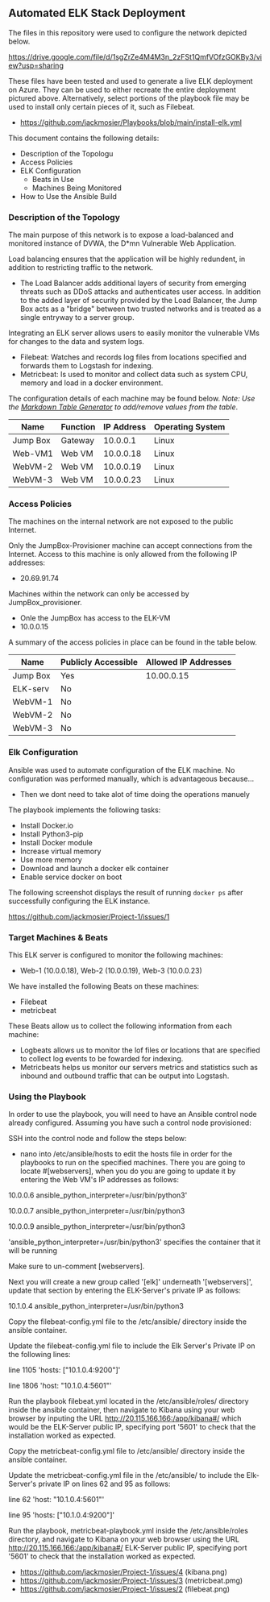 ## Automated ELK Stack Deployment

The files in this repository were used to configure the network depicted below.

https://drive.google.com/file/d/1sgZrZe4M4M3n_2zFSt1QmfVOfzGOKBy3/view?usp=sharing

These files have been tested and used to generate a live ELK deployment on Azure. They can be used to either recreate the entire deployment pictured above. Alternatively, select portions of the playbook file may be used to install only certain pieces of it, such as Filebeat.

  - https://github.com/jackmosier/Playbooks/blob/main/install-elk.yml

This document contains the following details:
- Description of the Topologu
- Access Policies
- ELK Configuration
  - Beats in Use
  - Machines Being Monitored
- How to Use the Ansible Build


### Description of the Topology

The main purpose of this network is to expose a load-balanced and monitored instance of DVWA, the D*mn Vulnerable Web Application.

Load balancing ensures that the application will be highly redundent, in addition to restricting traffic to the network.
- The Load Balancer adds additional layers of security from emerging threats such as DDoS attacks and authenticates user access. In addition to the added layer of security provided by the Load Balancer, the Jump Box acts as a "bridge" between two trusted networks and is treated as a single entryway to a server group.

Integrating an ELK server allows users to easily monitor the vulnerable VMs for changes to the data and system logs.
- Filebeat: Watches and records log files from locations specified and forwards them to Logstash for indexing.
- Metricbeat: Is used to monitor and collect data such as system CPU, memory and load in a docker environment.

The configuration details of each machine may be found below.
_Note: Use the [Markdown Table Generator](http://www.tablesgenerator.com/markdown_tables) to add/remove values from the table_.

| Name     | Function | IP Address | Operating System |
|----------|----------|------------|------------------|
| Jump Box | Gateway  | 10.0.0.1   | Linux            |
| Web-VM1  | Web VM   | 10.0.0.18  | Linux            |
| WebVM-2  | Web VM   | 10.0.0.19  | Linux            |
| WebVM-3  | Web VM   | 10.0.0.23  | Linux            |

### Access Policies

The machines on the internal network are not exposed to the public Internet. 

Only the JumpBox-Provisioner machine can accept connections from the Internet. Access to this machine is only allowed from the following IP addresses:
- 20.69.91.74

Machines within the network can only be accessed by JumpBox_provisioner.
- Onle the JumpBox has access to the ELK-VM
- 10.0.0.15

A summary of the access policies in place can be found in the table below.

| Name     | Publicly Accessible | Allowed IP Addresses |
|----------|---------------------|----------------------|
| Jump Box | Yes                 | 10.00.0.15           |  
| ELK-serv | No                  |                      |
| WebVM-1  | No                  |                      |
| WebVM-2  | No                  |                      |
| WebVM-3  | No                  |                      |

### Elk Configuration

Ansible was used to automate configuration of the ELK machine. No configuration was performed manually, which is advantageous because...
- Then we dont need to take alot of time doing the operations manuely

The playbook implements the following tasks:
- Install Docker.io
- Install Python3-pip
- Install Docker module
- Increase virtual memory
- Use more memory
- Download and launch a docker elk container
- Enable service docker on boot

The following screenshot displays the result of running `docker ps` after successfully configuring the ELK instance.

https://github.com/jackmosier/Project-1/issues/1

### Target Machines & Beats
This ELK server is configured to monitor the following machines:
- Web-1 (10.0.0.18), Web-2 (10.0.0.19), Web-3 (10.0.0.23)

We have installed the following Beats on these machines:
- Filebeat
- metricbeat

These Beats allow us to collect the following information from each machine:
- Logbeats allows us to monitor the lof files or locations that are specified to collect log events to be fowarded for indexing.
- Metricbeats helps us monitor our servers metrics and statistics such as inbound and outbound traffic that can be output into Logstash.

### Using the Playbook
In order to use the playbook, you will need to have an Ansible control node already configured. Assuming you have such a control node provisioned: 

SSH into the control node and follow the steps below:
- nano into /etc/ansible/hosts to edit the hosts file in order for the playbooks to run on the specified machines. There you are going to locate #[webservers], when you do you are going to update it by entering the Web VM's IP addresses as follows:

10.0.0.6 ansible_python_interpreter=/usr/bin/python3'

10.0.0.7 ansible_python_interpreter=/usr/bin/python3

10.0.0.9 ansible_python_interpreter=/usr/bin/python3

'ansible_python_interpreter=/usr/bin/python3' specifies the container that it will be running

Make sure to un-comment [webservers].

Next you will create a new group called '[elk]' underneath '[webservers]', update that section by entering the ELK-Server's private IP as follows:

10.1.0.4 ansible_python_interpreter=/usr/bin/python3

Copy the filebeat-config.yml file to the /etc/ansible/ directory inside the ansible container.

Update the filebeat-config.yml file to include the Elk Server's Private IP on the following lines:

line 1105 'hosts: ["10.1.0.4:9200"]'

line 1806 'host: "10.1.0.4:5601"'

Run the playbook filebeat.yml located in the /etc/ansible/roles/ directory inside the ansible container, then navigate to Kibana using your web browser by inputing the URL http://20.115.166.166:/app/kibana#/ which would be the ELK-Server public IP, specifying port '5601' to check that the installation worked as expected.

Copy the metricbeat-config.yml file to /etc/ansible/ directory inside the ansible container.

Update the metricbeat-config.yml file in the /etc/ansible/ to include the Elk-Server's private IP on lines 62 and 95 as follows:

line 62 'host: "10.1.0.4:5601"'

line 95 'hosts: ["10.1.0.4:9200"]'

Run the playbook, metricbeat-playbook.yml inside the /etc/ansible/roles directory, and navigate to Kibana on your web browser using the URL http://20.115.166.166:/app/kibana#/ ELK-Server public IP, specifying port '5601' to check that the installation worked as expected.

- https://github.com/jackmosier/Project-1/issues/4 (kibana.png)
- https://github.com/jackmosier/Project-1/issues/3 (metricbeat.pmg)
- https://github.com/jackmosier/Project-1/issues/2 (filebeat.png)

